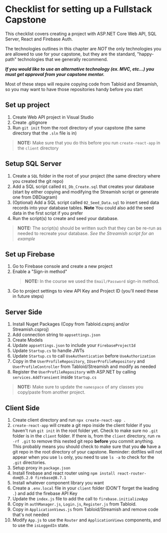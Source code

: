 # Checklist for setting up a Fullstack Capstone

This checklist covers creating a project with ASP<span>.</span>NET Core Web API, SQL Server, React and Firebase Auth.

The technologies outlines in this chapter are _NOT_ the only technologies you are allowed to use for your capstone, but they are the standard, "happy-path" technologies that we generally recommend.

_**If you would like to use an alternative technology (ex. MVC, etc...) you must get approval from your capstone mentor.**_

Most of these steps will require copying code from Tabloid and Streamish, so you may want to have those repositories handy before you start

## Set up project

1. Create Web API project in Visual Studio
1. Create .gitignore
1. Run `git init` from the root directory of your capstone (the same directory that the `.sln` file is in) 

> **NOTE:** Make sure that you do this before you run `create-react-app` in the `client` directory

## Setup SQL Server
1. Create a `SQL` folder in the root of your project (the same directory where you created the git repo)
1. Add a SQL script called `01_Db_Create.sql` that creates your database (start by either copying and modifying the Streamish script or generate one from DBDiagram)
1. (Optional) Add a SQL script called  `02_Seed_Data.sql` to insert seed data records into your database tables. **Note** You could also add the seed data in the first script if you prefer
1. Run the script(s) to create and seed your database.

> **NOTE:** The script(s) should be written such that they can be re-run as needed to recreate your database. _See the Streamish script for an example_


## Set up Firebase

1. Go to Firebase console and create a new project
1. Enable a "Sign-in method"
    > **NOTE:** In the course we used the `Email/Password` sign-in method.
1. Go to project settings to view API Key and Project ID (you'll need these in future steps)

## Server Side

1. Install Nuget Packages (Copy from Tabloid.csproj and/or Streamish.csproj)
1. Add connection string to `appsettings.json`
1. Create Models
1. Update `appsettings.json` to include your `FirebaseProjectId`
1. Update `Startup.cs` to handle JWTs
1. Update `Startup.cs` to call `UseAuthentication` before `UseAuthorization`
1. Copy in the `UserProfileRepository`, `IUserProfileRepository` and `UserProfileController` from Tabloid/Streamish and modify as needed
1. Register the `UserProfileRepository` with ASP.NET by calling `services.AddTransient` inside `Startup.cs`

> **NOTE:** Make sure to update the `namespace` of any classes you copy/paste from another project.

## Client Side

1. Create client directory and run `npx create-react-app .`
1. `create-react-app` will create a git repo inside the client folder if you haven't run `git init` in the root folder yet. Check to make sure no `.git` folder is in the `client` folder. If there is, from the `client` directory, run `rm -rf .git` to remove this nested git repo **before** you commit anything. This probably means you should check to make sure that you **do** have a git repo in the root directory of your capstone.   Reminder: dotfiles will not appear when you use `ls` only, you need to use `ls -a` to check for the `.git` directories.
1. Setup proxy in `package.json`
1. Install firebase and react router using `npm install react-router-dom@5.2.0 firebase@8.7.1`
1. Install whatever component library you want
1. Create a `.env.local` file in your `client` folder (DON'T forget the leading `.`) and add the firebase API Key
1. Update the `index.js` file to add the call to `firebase.initializeApp`
1. Copy in `authManager.js`, `Login.js`, `Register.js` from Tabloid.
1. Copy in `ApplicationViews.js` from Tabloid/Streamish and remove code that's not needed
1. Modify `App.js` to use the `Router` and `ApplicationViews` components, and to use the `isLoggedIn` state.
